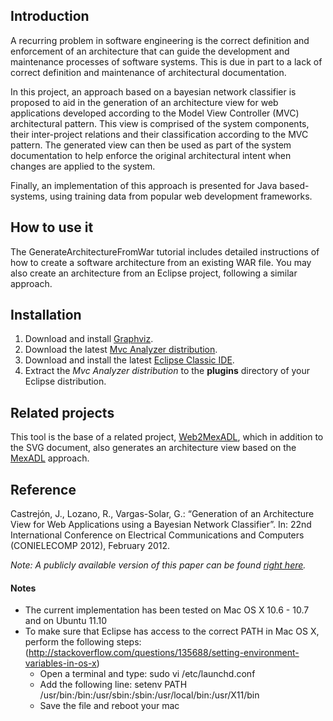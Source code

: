 ## Introduction ##

A recurring problem in software engineering is the correct definition and enforcement of an architecture that can guide the development and maintenance processes of software systems. This is due in part to a lack of correct definition and maintenance of architectural documentation.

In this project, an approach based on a bayesian network classifier is proposed to aid in the generation of an architecture view for web applications developed according to the Model View Controller (MVC) architectural pattern. This view is comprised of the system components, their inter-project relations and their classification according to the MVC pattern. The generated view can then be used as part of the system documentation to help enforce the original architectural intent when changes are applied to the system.

Finally, an implementation of this approach is presented for Java based-systems, using training data from popular web development frameworks.

## How to use it ##

The GenerateArchitectureFromWar tutorial includes detailed instructions of how to create a software architecture from an existing WAR file. You may also create an architecture from an Eclipse project, following a similar approach.

## Installation ##

  1. Download and install [Graphviz](http://www.graphviz.org/Download..php).
  1. Download the latest [Mvc Analyzer distribution](http://code.google.com/p/mvc-analyzer/downloads/list).
  1. Download and install the latest [Eclipse Classic IDE](http://www.eclipse.org/downloads/packages/eclipse-classic-37/indigor).
  1. Extract the _Mvc Analyzer distribution_ to the **plugins** directory of your Eclipse distribution.

## Related projects ##

This tool is the base of a related project, [Web2MexADL](http://code.google.com/p/web2mexadl/), which in addition to the SVG document, also generates an architecture view based on the [MexADL](http://code.google.com/p/mexadl/) approach.

## Reference ##

Castrejón, J., Lozano, R., Vargas-Solar, G.: “Generation of an Architecture View for Web Applications using a Bayesian Network Classifier”. In:  22nd International Conference on Electrical Communications and Computers (CONIELECOMP 2012), February 2012.

_Note: A publicly available version of this paper can be found [right here](http://mvc-analyzer.googlecode.com/files/MvcAnalyzer_accepted_version.pdf)._

#### Notes ####

  * The current implementation has been tested on Mac OS X 10.6 - 10.7 and on Ubuntu 11.10
  * To make sure that Eclipse has access to the correct PATH in Mac OS X, perform the following steps: (http://stackoverflow.com/questions/135688/setting-environment-variables-in-os-x)
    * Open a terminal and type: sudo vi /etc/launchd.conf
    * Add the following line: setenv PATH /usr/bin:/bin:/usr/sbin:/sbin:/usr/local/bin:/usr/X11/bin
    * Save the file and reboot your mac